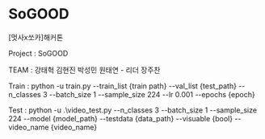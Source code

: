# SoGOOD
[멋사x쏘카]해커톤

Project : SoGOOD

TEAM :
  강태혁
  김현진
  박성민
  원태연 - 리더
  장주찬
  
  Train :
    python -u train.py --train_list {train path} --val_list {test_path} --n_classes 3 --batch_size 1 --sample_size 224 --lr 0.001 --epochs {epoch}
    
  Test :
    python -u .\video_test.py --n_classes 3 --batch_size 1 --sample_size 224 --model {model_path} --testdata {data_path} --visuable {bool} --video_name {video_name}
